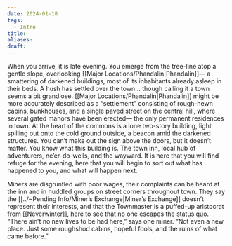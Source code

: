 ```yaml
---
date: 2024-01-18
tags:
  - Intro
title: 
aliases: 
draft:
---
```

When you arrive, it is late evening. You emerge from the tree-line atop a gentle slope, overlooking [[Major Locations/Phandalin|Phandalin]]— a smattering of darkened buildings, most of its inhabitants already asleep in their beds. A hush has settled over the town… though calling it a town seems a bit grandiose. [[Major Locations/Phandalin|Phandalin]] might be more accurately described as a “settlement” consisting of rough-hewn cabins, bunkhouses, and a single paved street on the central hill, where several gated manors have been erected— the only permanent residences in town. At the heart of the commons is a lone two-story building, light spilling out onto the cold ground outside, a beacon amid the darkened structures. You can’t make out the sign above the doors, but it doesn’t matter. You know what this building is. The town inn, local hub of adventurers, ne’er-do-wells, and the wayward. It is here that you will find refuge for the evening, here that you will begin to sort out what has happened to you, and what will happen next.


Miners are disgruntled with poor wages, their complaints can be heard at the inn and in huddled groups on street corners throughout town. They say the [[../~Pending Info/Miner’s Exchange|Miner’s Exchange]] doesn’t represent their interests, and that the Townmaster is a puffed-up aristocrat from [[Neverwinter]], here to see that no one escapes the status quo. “There ain’t no new lives to be had here,” says one miner. “Not even a new place. Just some roughshod cabins, hopeful fools, and the ruins of what came before.”